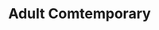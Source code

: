 ---
ee_id_show: '218'
site: '1'
type: '5'
title: Adult Comtemporary
url: adult-comtemporary
live_url: ''
year: '2008'
venue: Team Gallery
state_country: New York
pitch: A bunch of random stuff, .... first time I tried making on of my Photoshop
  Gradient Demonstrations super <i>HUGE</i>, which ended up working pretty good.
ps: ''
imgs: team-newyork-2008-11-install-1-database.jpg,team-newyork-2008-11-install-2-database.jpg
things: "[213] 2008-012 Monoprint 1 - 2008-012-monoprint-1,[214] 2008-013 Monoprint
  2 - 2008-013-monoprint-2,[215] 2008-014 Monoprint 3 - 2008-014-monoprint-3,[216]
  2008-015 Monoprint 4 - 2008-015-monoprint,[217] 2008-016 Monoprint 5 - 2008-016-monoprint-5,[48]
  2008-002 Video Painting - videopainting,[210] 2008-003 Permanent Vacation - 2008-003-permanent-vacation,[135]
  2008-004 Personal Film - 2008-004-personal-film,[164] 2008-008 Self Playing Sony
  Playstation I Bowling - 2008-008-self-playing-sony-playstation-i-bowling,[219] 2008-001
  Photoshop CS - 2008-001-photoshop-cs"
layout: shows
---